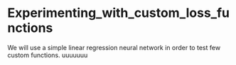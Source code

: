 # Experimenting_with_custom_loss_functions
We will use a simple linear regression neural network in order to test few custom functions.
uuuuuuu
